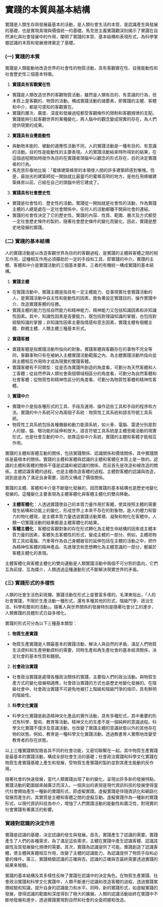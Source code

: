 # 實踐的本質與基本結構

實踐是人類生存與發展最基本的活動，是人類社會生活的本質，是認識產生與發展的基礎，也是實現真理與價值統一的基礎。馬克思主義實踐觀深刻揭示了實踐在自然演化與社會發展中的作用，闡明了實踐的本質、基本結構和表現形式，為科學掌握認識的本質和發展規律奠定了基礎。

### (一) 實踐的本質

實踐是人類能動地改造世界的社會性的物質活動，具有客觀實在性、自覺能動性和社會歷史性三個基本特徵。

1. **實踐具有客觀實在性**

 - 實踐是人類改造世界的客觀物質活動，雖然是人類有目的、有意識的行為，但本質上是客觀的、物質的活動。構成實踐活動的諸要素，即實踐的主體、客體和中介，都是可感知的客觀實在。
 - 實踐的層次、廣度、深度和發展過程都受客觀條件的限制和客觀規律的支配。實踐能夠引起客觀世界的某種變化，將人腦中的觀念變成現實的存在，為人們提供現實的成果。

2. **實踐具有自覺能動性**

 - 與動物本能的、被動的適應性活動不同，人的實踐活動是一種有目的、有意識的活動。目的性是能動性的主要表現。人的實踐活動結束時所得到的結果，在這個過程開始時就作為目的在實踐者頭腦中以觀念的形式存在，目的決定實踐者的行為。
 - 馬克思形像地比喻：「蜜蜂建築蜂房的本領使人間的許多建築師感到慚愧。但是，最拙劣的建築師從一開始就比最靈巧的蜜蜂高明的地方，是他在用蜂蠟建築蜂房以前，已經在自己的​​頭腦中把它建成了。

3. **實踐具有社會歷史性**
 - 實踐是社會性的、歷史性的活動。實踐從一開始就是社會性的活動，作為實踐主體的人總是處在一定社會關係中，任何人的活動都離不開與社會的連結。
 - 實踐的社會性決定了它的歷史性。實踐的內容、性質、範圍、層次及方式都受一定社會歷史條件的製約，隨著社會歷史條件的變化而變化，因此，實踐是歷史地發展的實踐。

### (二) 實踐的基本結構

人的實踐活動是以改造客觀世界為目的的客觀過程，是實踐的主體與客體之間的相互作用，這種相互作用必須藉助於一定的手段和工具，即實踐的中介。實踐的主體、客體和中介是實踐活動的三個基本要素，三者的有機統一構成實踐的基本結構。

1. **實踐主體**

 - 在實踐活動中，實踐主體是指具有一定主體能力、從事現實社會實踐活動的人，是實踐活動中自主性和能動性的因素，擔負著設定實踐目的、操作實踐中介、改造實踐客體的任務。
 - 實踐主體的能力包括自然能力和精神能力，精神能力又包括知識因素和非知識性因素。其中，知識性因素是首要能力，既包括對理論知識的掌握，也包括對經驗知識的掌握；非知識性因素主要指情感和意志因素。實踐主體有個體主體、群體主體、人類主體三種基本形式。

2. **實踐客體**

 - 實踐客體是指實踐活動所指向的對象。實踐客體與客觀存在的事物不完全等同，客觀事物只有在被納入主體實踐活動範圍之內、為主體實踐活動所指向並與主體相互作用時才成為現實的實踐客體。
 - 實踐客體有不同類型：從是否為實踐所創造的角度看，可劃分為天然客體和人工客體；從自然界與人類社會兩個領域相區分的角度看，可劃分為自然客體和社會客體；從物質性和精神性區分的角度看，可劃分為物質性客體和精神性客體。

3. **實踐中介**
 - 實踐中介是指各種形式的工具、手段及運用、操作這些工具和手段的程序和方法。實踐的中介系統可分為兩個子系統：物質性工具系統和語言符號工具系統。
 - 物質性工具系統包括各種機器和動力能源系統，如火車、電腦、雷達分別是對人的腿、腦、眼功能的延伸和放大。語言符號工具系統是主體思維活動的現實形式，也是社會互動的中介。依靠這些中介系統，實踐的主體和客體才能相互作用。

實踐的主體和客體互動的關係，包括實踐關係、認識關係和價值關係，其中實踐關係是最根本的關係。實踐的主體和客體與認識的主體和客體在本質上是一致的。認識的主體和客體的關係不僅是認識和被認識的關係，而且首先是改造和被改造的關係。主體認識客體的過程，也是主體改造客體的過程。主體對客體的認識與改造，說到底是為了滿足自身需要，因而又構成了價值關係。

實踐的主體、客體和中介是不斷變化發展的，因而實踐的基本結構也是歷史地變化發展的。這種變化主要表現為主體客體化與客體主體化的雙向移動。

- **主體客體化**：人透過實踐使自己的本質力量作用於客體，使其按照主體的需要發生結構和功能上的變化，形成世界上本來不存在的對象物，是人的體力和智力的物化體現，是主體本質力量透過實踐活動累積、凝聚和物化在客體中。人類一切實踐活動的結果都是主體客體化的結果。
- **客體主體化**：客體從客觀對象的存在形式轉化為主體生命結構的因素或主體本質力量的因素，客體失去客體性的形式，變成主體的一部分。例如，主體把物質工具如電腦、汽車等作為自己身體器官的延伸包括在主體的活動之中，把作為精神性客體的精神產品、先進理念和思想轉化為主體意識的一部分，都屬於客體主體化的表現。

主體客體化與客體主體化的雙向運動是人類實踐活動中兩個不可分割的面向，它們互為前提、互為媒介，人類透過這種運動形式不斷解決現實世界的矛盾。

### (三) 實踐形式的多樣性

人類的社會生活色彩斑斕，實踐活動在形式上是豐富多樣的。毛澤東指出，「人的社會實踐，不限於生產活動一種形式，還有多種其他的形式，階級鬥爭，政治生活，科學和藝術的活動」。隨著人與世界關係的發展特別是隨著社會分工的進步，人類實踐的具體形式日益多樣化。

實踐的形式可分為以下三種基本類型：

1. **物質生產實踐**

 - 物質生產實踐是人類最基本的實踐活動，解決人與自然的矛盾，滿足人們物質生活資料和生產勞動資料的需要，同時生產和再生產社會的基本經濟關係，決定社會的基本性質和麵貌。

2. **社會政治實踐**

 - 社會政治實踐是處理各種政治關係的實踐，主要指人們的政治活動。與物質生產方式的變化發展相適應，社會政治實踐的方式也是歷史地變化發展的。在階級社會中，社會政治實踐不可避免地被打上階級和階級鬥爭的烙印，具有鮮明的階級性。

3. **科學文化實踐**
 - 科學文化實踐是創造精神文化產品的實作活動，具有多種形式，其中重要的形式有科學、藝術、教育等活動。精神文化的生產不是一個純粹的意識過程。科學文化實踐不僅涉及意識活動，也改變了實踐主體的意識狀態以外的其他存在物的狀態。例如，教育是一種科學文化實踐活動，透過教書育人實際地改變受教育者的存在狀態。

以上三種實踐類型既各具不同的社會功能，又密切聯繫在一起。其中物質生產實踐是最基本的實踐活動，構成全部社會生活的基礎；社會政治實踐和科學文化實踐在物質生產實踐基礎上產生和發展，受物質生產實踐的製約並對其產生能動的反作用。

隨著社會的快速發展，當代人類實踐出現了新的變化，呈現出許多新的發展特點，實踐活動的範圍越來越廣泛而深入。一個突出的表現是現代資訊科技的發展使得當代社會開始產生一種新的實踐形式，即虛擬實踐。虛擬實踐是伴隨資訊化和網路化發展而產生的，其實質是主體和客體之間的虛擬互動。虛擬實踐作為一種新的實踐形式，以現代資訊科技為中介，增強了人們實踐活動的能動性和廣泛性，對現實的社會實踐有著廣泛的影響。

### 實踐對認識的決定作用

實踐是認識的基礎，決定認識的發生與發展。首先，實踐產生了認識的需要。實踐產生了人們的各種需求，為了滿足這些需求，主體在實踐中產生認識客體、認識其屬性及其發展變化規律的需要。其次，實踐為認識提供了可能。實踐創造了認識客體，使主體與客體相互作用，改變了主體的認識能力，為認識提供了物質手段和必要的條件。第三，實踐檢驗認識的正確與否。認識的正確與否最終需要透過實踐的結果來檢驗。

實踐的基本結構及其多樣性反映了實踐在認識中的決定角色。在物質生產實踐、社會政治實踐和科學文化實踐中，人類不斷進行認識和改造客體的過程，透過實踐累積經驗和知識，提升自身的認識能力和水平。同時，新的實踐形式，如虛擬實踐的發展，使得認識的範圍和深度得到了極大的擴展。人類的認識活動始終在實踐中不斷地發展和進步，透過實踐實現對自然和社會的全面把握和改造。